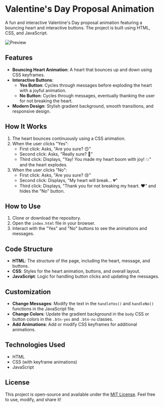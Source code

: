 # Valentine's Day Proposal Animation

A fun and interactive Valentine's Day proposal animation featuring a bouncing heart and interactive buttons. The project is built using HTML, CSS, and JavaScript.

![Preview](preview.gif) <!-- Add a preview GIF if available -->

## Features
- **Bouncing Heart Animation**: A heart that bounces up and down using CSS keyframes.
- **Interactive Buttons**:
  - **Yes Button**: Cycles through messages before exploding the heart with a joyful animation.
  - **No Button**: Cycles through messages, eventually thanking the user for not breaking the heart.
- **Modern Design**: Stylish gradient background, smooth transitions, and responsive design.

## How It Works
1. The heart bounces continuously using a CSS animation.
2. When the user clicks "Yes":
   - First click: Asks, "Are you sure? 😊"
   - Second click: Asks, "Really sure? 🥰"
   - Third click: Displays, "Yay! You made my heart boom with joy! 💥" and the heart explodes.
3. When the user clicks "No":
   - First click: Asks, "Are you sure? 😢"
   - Second click: Displays, "My heart will break... 💔"
   - Third click: Displays, "Thank you for not breaking my heart. ❤️" and hides the "No" button.

## How to Use
1. Clone or download the repository.
2. Open the `index.html` file in your browser.
3. Interact with the "Yes" and "No" buttons to see the animations and messages.

## Code Structure
- **HTML**: The structure of the page, including the heart, message, and buttons.
- **CSS**: Styles for the heart animation, buttons, and overall layout.
- **JavaScript**: Logic for handling button clicks and updating the messages.

## Customization
- **Change Messages**: Modify the text in the `handleYes()` and `handleNo()` functions in the JavaScript file.
- **Change Colors**: Update the gradient background in the `body` CSS or button colors in the `.btn-yes` and `.btn-no` classes.
- **Add Animations**: Add or modify CSS keyframes for additional animations.

## Technologies Used
- HTML
- CSS (with keyframe animations)
- JavaScript

## License
This project is open-source and available under the [MIT License](LICENSE). Feel free to use, modify, and share it!
